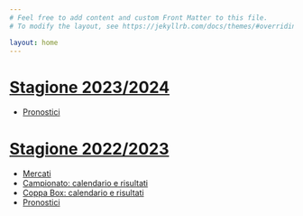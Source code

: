 ```yaml
---
# Feel free to add content and custom Front Matter to this file.
# To modify the layout, see https://jekyllrb.com/docs/themes/#overriding-theme-defaults

layout: home
---
```


<h1><a href="stagioni/2023_2024">Stagione 2023/2024</a></h1>

<ul>
    <li><a href="2023_2024/pronostici/pronostici.html">Pronostici</a></li>
</ul>

<h1><a href="2022_2023/">Stagione 2022/2023</a></h1>

<ul>
    <li><a href="2022_2023/mercati">Mercati</a></li>
    <li><a href="2022_2023/calendario">Campionato: calendario e risultati</a></li>
    <li><a href="2022_2023/calendario-coppa">Coppa Box:  calendario e risultati</a></li>
    <li><a href="2022_2023/pronostici/pronostici.html">Pronostici</a></li>
</ul>